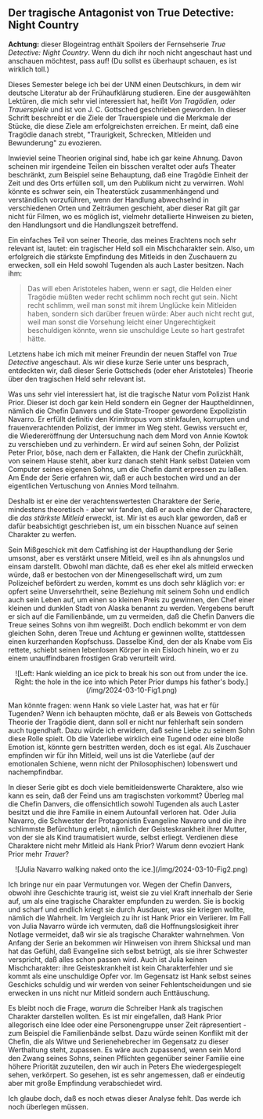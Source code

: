 ## Der tragische Antagonist von True Detective: Night Country

**Achtung:** dieser Blogeintrag enthält Spoilers der Fernsehserie *True Detective: Night Country*. Wenn du dich ihr noch nicht angeschaut hast und anschauen möchtest, pass auf! (Du sollst es überhaupt schauen, es ist wirklich toll.)

Dieses Semester belege ich bei der UNM einen Deutschkurs, in dem wir deutsche Literatur ab der Frühaufklärung studieren. Eine der ausgewählten Lektüren, die mich sehr viel interessiert hat, heißt *Von Tragödien, oder Trauerspiele* und ist von J. C. Gottsched geschrieben geworden. In dieser Schrift beschreibt er die Ziele der Trauerspiele und die Merkmale der Stücke, die diese Ziele am erfolgreichsten erreichen. Er meint, daß eine Tragödie danach strebt, "Traurigkeit, Schrecken, Mitleiden und Bewunderung" zu evozieren.

Inwieviel seine Theorien original sind, habe ich gar keine Ahnung. Davon scheinen mir irgendeine Teilen ein bisschen veraltet oder aufs Theater beschränkt, zum Beispiel seine Behauptung, daß eine Tragödie Einheit der Zeit und des Orts erfüllen soll, um den Publikum nicht zu verwirren. Wohl könnte es schwer sein, ein Theaterstück zusammenhängend und verständlich vorzuführen, wenn der Handlung abwechselnd in verschiedenen Orten und Zeiträumen geschieht, aber dieser Rat gilt gar nicht für Filmen, wo es möglich ist, vielmehr detallierte Hinweisen zu bieten, den Handlungsort und die Handlungszeit betreffend.

Ein einfaches Teil von seiner Theorie, das meines Erachtens noch sehr relevant ist, lautet: ein tragischer Held soll ein Mischcharakter sein. Also, um erfolgreich die stärkste Empfindung des Mitleids in den Zuschauern zu erwecken, soll ein Held sowohl Tugenden als auch Laster besitzen. Nach ihm:

> Das will eben Aristoteles haben, wenn er sagt, die Helden einer Tragödie müßten weder recht schlimm noch recht gut sein. Nicht recht schlimm, weil man sonst mit ihrem Unglücke kein Mitleiden haben, sondern sich darüber freuen würde: Aber auch nicht recht gut, weil man sonst die Vorsehung leicht einer Ungerechtigkeit beschuldigen könnte, wenn sie unschuldige Leute so hart gestrafet hätte.

Letztens habe ich mich mit meiner Freundin der neuen Staffel von *True Detective* angeschaut. Als wir diese kurze Serie unter uns besprach, entdeckten wir, daß dieser Serie Gottscheds (oder eher Aristoteles) Theorie über den tragischen Held sehr relevant ist.

Was uns sehr viel interessiert hat, ist die tragische Natur vom Polizist Hank Prior. Dieser ist doch gar kein Held sondern ein Gegner der Hauptheldinnen, nämlich die Chefin Danvers und die State-Trooper gewordene Expolizistin Navarro. Er erfüllt definitiv den Krimitropus vom stinkfaulen, korrupten und frauenverachtenden Polizist, der immer im Weg steht. Gewiss versucht er, die Wiedereröffnung der Untersuchung nach dem Mord von Annie Kowtok zu verschieben und zu verhindern. Er wird auf seinen Sohn, der Polizist Peter Prior, böse, nach dem er Fallakten, die Hank der Chefin zurückhält, von seinem Hause stehlt, aber kurz danach stehlt Hank selbst Dateien vom Computer seines eigenen Sohns, um die Chefin damit erpressen zu laßen. Am Ende der Serie erfahren wir, daß er auch bestochen wird und an der eigentlichen Vertuschung von Annies Mord teilnahm.

Deshalb ist er eine der verachtenswertesten Charaktere der Serie, mindestens theoretisch - aber wir fanden, daß er auch eine der Charactere, die *das stärkste Mitleid* erweckt, ist. Mir ist es auch klar geworden, daß er dafür beabsichtigt geschrieben ist, um ein bisschen Nuance auf seinen Charakter zu werfen. 

Sein Mißgeschick mit dem Catfishing ist der Haupthandlung der Serie umsonst, aber es verstärkt unsere Mitleid, weil es ihn als ahnungslos und einsam darstellt. Obwohl man dächte, daß es eher ekel als mitleid erwecken würde, daß er bestochen von der Minengesellschaft wird, um zum Polizeichef befördert zu werden, kommt es uns doch sehr kläglich vor: er opfert seine Unversehrtheit, seine Beziehung mit seinem Sohn und endlich auch sein Leben auf, um einen so kleinen Preis zu gewinnen, den Chef einer kleinen und dunklen Stadt von Alaska benannt zu werden. Vergebens beruft er sich auf die Familienbände, um zu vermeiden, daß die Chefin Danvers die Treue seines Sohns von ihm wegreißt. Doch endlich bekommt er von dem gleichen Sohn, deren Treue und Achtung er gewinnen wollte, stattdessen einen kurzerhanden Kopfschuss. Dasselbe Kind, den der als Knabe vom Eis rettete, schiebt seinen lebenlosen Körper in ein Eisloch hinein, wo er zu einem unauffindbaren frostigen Grab verurteilt wird.

<center>
![Left: Hank wielding an ice pick to break his son out from under the ice. Right: the hole in the ice into which Peter Prior dumps his father's body.](/img/2024-03-10-Fig1.png)
</center>

Man könnte fragen: wenn Hank so viele Laster hat, was hat er für Tugenden? Wenn ich behaupten möchte, daß er als Beweis von Gottscheds Theorie der Tragödie dient, dann soll er nicht nur fehlerhaft sein sondern auch tugendhaft. Dazu würde ich erwidern, daß seine Liebe zu seinem Sohn diese Rolle spielt. Ob die Vaterliebe wirklich eine Tugend oder eine bloße Emotion ist, könnte gern bestritten werden, doch es ist egal. Als Zuschauer empfinden wir für ihn Mitleid, weil uns ist die Vaterliebe (auf der emotionalen Schiene, wenn nicht der Philosophischen) lobenswert und nachempfindbar.

In dieser Serie gibt es doch viele bemitleidenswerte Charaktere, also wie kann es sein, daß der Feind uns am tragischsten vorkommt? Überleg mal die Chefin Danvers, die offensichtlich sowohl Tugenden als auch Laster besitzt und die ihre Familie in einem Autounfall verloren hat. Oder Julia Navarro, die Schwester der Protagonistin Evangeline Navarro und die ihre schlimmste Befürchtung erlebt, nämlich der Geisteskrankheit ihrer Mutter, von der sie als Kind traumatisiert wurde, selbst erliegt. Verdienen diese Charaktere nicht mehr Mitleid als Hank Prior? Warum denn evoziert Hank Prior mehr *Trauer*?

<center>
![Julia Navarro walking naked onto the ice.](/img/2024-03-10-Fig2.png)
</center>

Ich bringe nur ein paar Vermutungen vor. Wegen der Chefin Danvers, obwohl ihre Geschichte traurig ist, weist sie zu viel Kraft innerhalb der Serie auf, um als eine tragische Charakter empfunden zu werden. Sie is bockig und scharf und endlich kriegt sie durch Ausdauer, was sie kriegen wollte, nämlich die Wahrheit. Im Vergleich zu ihr ist Hank Prior ein Verlierer. Im Fall von Julia Navarro würde ich vermuten, daß die Hoffnungslosigkeit ihrer Notlage vermeidet, daß wir sie als tragische Charakter wahrnehmen. Von Anfang der Serie an bekommen wir Hinweisen von ihrem Shicksal und man hat das Gefühl, daß Evangeline sich selbst betrügt, als sie ihrer Schwester verspricht, daß alles schon passen wird. Auch ist Julia keinen Mischcharakter: ihre Geisteskrankheit ist kein Charakterfehler und sie kommt als eine unschuldige Opfer vor. Im Gegensatz ist Hank selbst seines Geschicks schuldig und wir werden von seiner Fehlentscheidungen und sie erwecken in uns nicht nur Mitleid sondern auch Enttäuschung.

Es bleibt noch die Frage, *warum* die Schreiber Hank als tragischen Charakter darstellen wollten. Es ist mir eingefallen, daß Hank Prior allegorisch eine Idee oder eine Personengruppe unser Zeit räpresentiert - zum Beispiel die Familienbände selbst. Dazu würde seinen Konflikt mit der Chefin, die als Witwe und Serienehebrecher im Gegensatz zu dieser Werthaltung steht, zupassen. Es wäre auch zupassend, wenn sein Mord den Zwang seines Sohns, seinen Pflichten gegenüber seiner Familie eine höhere Priorität zuzuteilen, den wir auch in Peters Ehe wiedergespiegelt sehen, verkörpert. So gesehen, ist es sehr angemessen, daß er eindeutig aber mit große Empfindung verabschiedet wird.

Ich glaube doch, daß es noch etwas dieser Analyse fehlt. Das werde ich noch überlegen müssen.